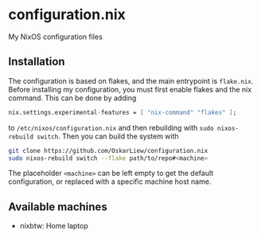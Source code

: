 # configuration.nix

My NixOS configuration files

## Installation

The configuration is based on flakes, and the main entrypoint is `flake.nix`. Before
installing my configuration, you must first enable flakes and the nix command. This
can be done by adding

```nix
nix.settings.experimental-features = [ "nix-command" "flakes" ];
```

to `/etc/nixos/configuration.nix` and then rebuilding with `sudo nixos-rebuild switch`.
Then you can build the system with

```sh
git clone https://github.com/OskarLiew/configuration.nix
sudo nixos-rebuild switch --flake path/to/repo#<machine>
```

The placeholder `<machine>` can be left empty to get the default configuration, or
replaced with a specific machine host name.

## Available machines

- nixbtw: Home laptop
